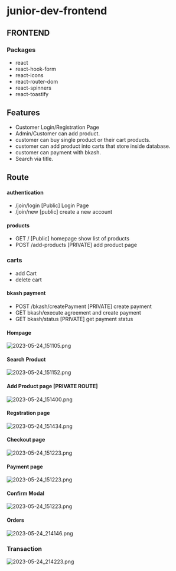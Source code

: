 # junior-dev-frontend

## FRONTEND

### Packages
- react
- react-hook-form
- react-icons
- react-router-dom
- react-spinners
- react-toastify


## Features
- Customer Login/Registration Page
- Admin/Customer can add product.
- customer can buy single product or their cart products.
- customer can add product into carts that store inside database.
- customer can payment with bkash.
- Search via title.



## Route

#### authentication
- /join/login [Public] Login Page
- /join/new [public] create a new account


#### products

- GET / [Public] homepage show list of products
- POST /add-products [PRIVATE] add product page

### carts
- add Cart 
- delete cart

#### bkash payment
- POST /bkash/createPayment [PRIVATE] create payment
- GET bkash/execute agreement and create payment
- GET bkash/status [PRIVATE] get payment status


#### Hompage
![2023-05-24_151105.png](public%2F2023-05-24_151105.png)


#### Search Product
![2023-05-24_151152.png](public%2F2023-05-24_151152.png)


#### Add Product page [PRIVATE ROUTE]
![2023-05-24_151400.png](public%2F2023-05-24_151400.png)


#### Regstration page
![2023-05-24_151434.png](public%2F2023-05-24_151434.png)


#### Checkout page
![2023-05-24_151223.png](public%2F2023-05-24_151223.png)



#### Payment page
![2023-05-24_151223.png](public/2023-05-24_205258.png)


#### Confirm Modal
![2023-05-24_151223.png](public/2023-05-24_210306.png)

#### Orders
![2023-05-24_214146.png](public%2F2023-05-24_214146.png)

### Transaction
![2023-05-24_214223.png](public%2F2023-05-24_214223.png)
